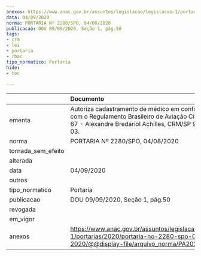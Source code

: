 ```yaml
---
anexos: https://www.anac.gov.br/assuntos/legislacao/legislacao-1/portarias/2020/portaria-no-2280-spo-04-08-2020/@@display-file/arquivo_norma/PA2020-2280.pdf
data: 04/09/2020
norma: PORTARIA Nº 2280/SPO, 04/08/2020
publicacao: DOU 09/09/2020, Seção 1, pág.50
tags:
- crm
- lei
- portaria
- rbac
tipo_normatico: Portaria
hide: 
- toc 
 
---
```


|                    | Documento                                                                                                                                                          |
|:-------------------|:-------------------------------------------------------------------------------------------------------------------------------------------------------------------|
| ementa             | Autoriza cadastramento de médico em conformidade com o Regulamento Brasileiro de Aviação Civil - RBAC nº 67 - Alexandre Bredariol Achilles, CRM/SP 97013, MCad 03. |
| norma              | PORTARIA Nº 2280/SPO, 04/08/2020                                                                                                                                   |
| tornada_sem_efeito |                                                                                                                                                                    |
| alterada           |                                                                                                                                                                    |
| data               | 04/09/2020                                                                                                                                                         |
| outros             |                                                                                                                                                                    |
| tipo_normatico     | Portaria                                                                                                                                                           |
| publicacao         | DOU 09/09/2020, Seção 1, pág.50                                                                                                                                    |
| revogada           |                                                                                                                                                                    |
| em_vigor           |                                                                                                                                                                    |
| anexos             | https://www.anac.gov.br/assuntos/legislacao/legislacao-1/portarias/2020/portaria-no-2280-spo-04-08-2020/@@display-file/arquivo_norma/PA2020-2280.pdf               |